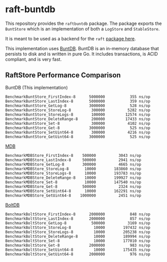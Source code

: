 raft-buntdb
===========

This repository provides the `raftbuntdb` package. 
The package exports the `BuntStore` which is an implementation of both a 
`LogStore` and `StableStore`.

It is meant to be used as a backend for the `raft` 
[package here](https://github.com/hashicorp/raft).

This implementation uses [BuntDB](https://github.com/tidwall/buntdb). 
BuntDB is an in-memory database that persists to disk and is written in pure Go.
It includes transactions, is ACID compliant, and is very fast.

RaftStore Performance Comparison
--------------------------------

BuntDB (This implementation)
```
BenchmarkBuntStore_FirstIndex-8 	 5000000	       355 ns/op
BenchmarkBuntStore_LastIndex-8  	 5000000	       359 ns/op
BenchmarkBuntStore_GetLog-8     	 3000000	       528 ns/op
BenchmarkBuntStore_StoreLog-8   	  300000	      5282 ns/op
BenchmarkBuntStore_StoreLogs-8  	  100000	     12574 ns/op
BenchmarkBuntStore_DeleteRange-8	  200000	     17433 ns/op
BenchmarkBuntStore_Set-8        	  300000	      4102 ns/op
BenchmarkBuntStore_Get-8        	 3000000	       525 ns/op
BenchmarkBuntStore_SetUint64-8  	  300000	      4216 ns/op
BenchmarkBuntStore_GetUint64-8  	 3000000	       525 ns/op  
```

[MDB](https://github.com/hashicorp/raft-mdb)
```
BenchmarkMDBStore_FirstIndex-8 	  500000	      3043 ns/op
BenchmarkMDBStore_LastIndex-8  	  500000	      2941 ns/op
BenchmarkMDBStore_GetLog-8     	  300000	      4665 ns/op
BenchmarkMDBStore_StoreLog-8   	   10000	    183860 ns/op
BenchmarkMDBStore_StoreLogs-8  	   10000	    193783 ns/op
BenchmarkMDBStore_DeleteRange-8	   10000	    199927 ns/op
BenchmarkMDBStore_Set-8        	   10000	    147540 ns/op
BenchmarkMDBStore_Get-8        	  500000	      2324 ns/op
BenchmarkMDBStore_SetUint64-8  	   10000	    162291 ns/op
BenchmarkMDBStore_GetUint64-8  	 1000000	      2451 ns/op
```

[BoltDB](https://github.com/hashicorp/raft-boltdb)
```
BenchmarkBoltStore_FirstIndex-8 	 2000000	       848 ns/op
BenchmarkBoltStore_LastIndex-8  	 2000000	       857 ns/op
BenchmarkBoltStore_GetLog-8     	  500000	      3169 ns/op
BenchmarkBoltStore_StoreLog-8   	   10000	    197432 ns/op
BenchmarkBoltStore_StoreLogs-8  	   10000	    205238 ns/op
BenchmarkBoltStore_DeleteRange-8	   10000	    189994 ns/op
BenchmarkBoltStore_Set-8        	   10000	    177010 ns/op
BenchmarkBoltStore_Get-8        	 2000000	       983 ns/op
BenchmarkBoltStore_SetUint64-8  	   10000	    175435 ns/op
BenchmarkBoltStore_GetUint64-8  	 2000000	       976 ns/op
```
